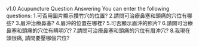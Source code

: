 v1.0 Acupuncture Question Answering
You can enter the following questions:
1.可否用圖片顯示攢竹穴的位置?
2.請問可治療鼻塞和頭痛的穴位有哪些?
3.眉沖治療鼻塞?
4.眉沖的位置在哪裡?
5.可否顯示眉沖的照片?
6.請問可治療鼻塞和頭痛的穴位有睛明穴?
7.請問可治療鼻塞和頭痛的穴位有眉沖穴?
8.我現在頭很痛, 請問要壓哪個穴位?

